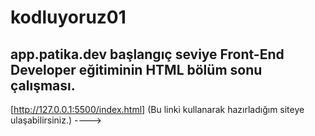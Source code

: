 # kodluyoruz01

## app.patika.dev başlangıç seviye Front-End Developer eğitiminin HTML bölüm sonu çalışması.

[http://127.0.0.1:5500/index.html] (Bu linki kullanarak hazırladığım siteye ulaşabilirsiniz.) ----> 
